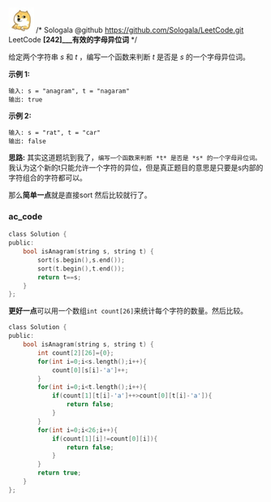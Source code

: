 ![](https://github.com/Sologala/SomeThings/blob/master/face.jpg?raw=true)
/*
    Sologala   @github    https://github.com/Sologala/LeetCode.git
    LeetCode   **[242]___有效的字母异位词**
*/

给定两个字符串 *s* 和 *t* ，编写一个函数来判断 *t* 是否是 *s* 的一个字母异位词。





**示例 1:**

```
输入: s = "anagram", t = "nagaram"
输出: true
```

**示例 2:**

```
输入: s = "rat", t = "car"
输出: false
```

**思路:** 	其实这道题坑到我了，`编写一个函数来判断 *t* 是否是 *s* 的一个字母异位词。`我认为这个新的t只能允许一个字符的异位，但是真正题目的意思是只要是s内部的字符组合的字符都可以。

那么**简单一点**就是直接sort 然后比较就行了。

### **ac_code**
```c
class Solution {
public:
    bool isAnagram(string s, string t) {
        sort(s.begin(),s.end());
        sort(t.begin(),t.end());
        return t==s;
    }
};
```

**更好一点**可以用一个数组`int count[26]`来统计每个字符的数量。然后比较。

```c
class Solution {
public:
    bool isAnagram(string s, string t) {
        int count[2][26]={0};
        for(int i=0;i<s.length();i++){
            count[0][s[i]-'a']++;
        }
        for(int i=0;i<t.length();i++){
            if(count[1][t[i]-'a']++>count[0][t[i]-'a']){
                return false;
            }
        }
        for(int i=0;i<26;i++){
            if(count[1][i]!=count[0][i]){
                return false;
            }
        }
        return true;
    }
};
```


